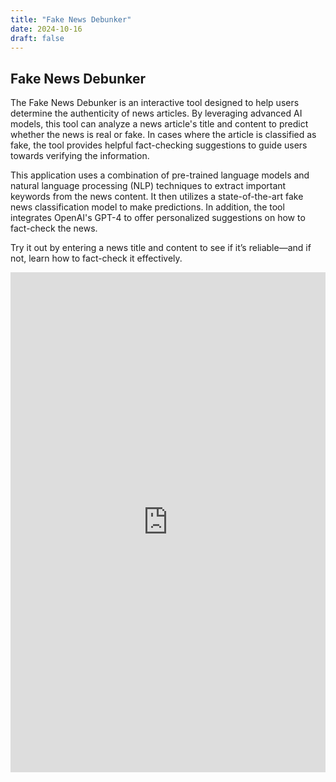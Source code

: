```yaml
---
title: "Fake News Debunker"
date: 2024-10-16
draft: false
---
```


## Fake News Debunker

The Fake News Debunker is an interactive tool designed to help users determine the authenticity of news articles. By leveraging advanced AI models, this tool can analyze a news article's title and content to predict whether the news is real or fake. In cases where the article is classified as fake, the tool provides helpful fact-checking suggestions to guide users towards verifying the information.

This application uses a combination of pre-trained language models and natural language processing (NLP) techniques to extract important keywords from the news content. It then utilizes a state-of-the-art fake news classification model to make predictions. In addition, the tool integrates OpenAI's GPT-4 to offer personalized suggestions on how to fact-check the news.

Try it out by entering a news title and content to see if it’s reliable—and if not, learn how to fact-check it effectively.

<iframe 
  src="https://huggingface.co/spaces/Zeamays3427/fake-news-debunker" 
  width="100%" 
  height="800px" 
  frameborder="0"
  allow="accelerometer; autoplay; encrypted-media; gyroscope; picture-in-picture" 
  allowfullscreen>
</iframe>

